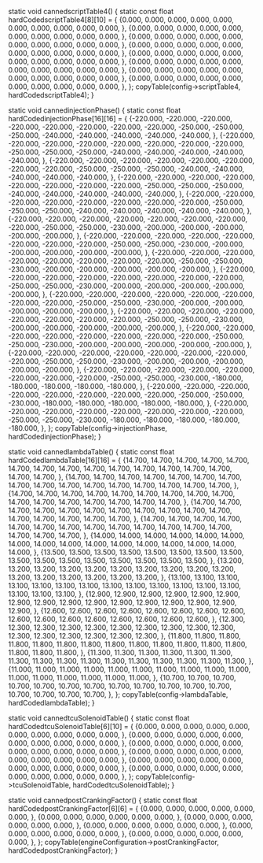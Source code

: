 static void cannedscriptTable4() {
	static const float hardCodedscriptTable4[8][10] = {
{0.000,	0.000,	0.000,	0.000,	0.000,	0.000,	0.000,	0.000,	0.000,	0.000,	},
{0.000,	0.000,	0.000,	0.000,	0.000,	0.000,	0.000,	0.000,	0.000,	0.000,	},
{0.000,	0.000,	0.000,	0.000,	0.000,	0.000,	0.000,	0.000,	0.000,	0.000,	},
{0.000,	0.000,	0.000,	0.000,	0.000,	0.000,	0.000,	0.000,	0.000,	0.000,	},
{0.000,	0.000,	0.000,	0.000,	0.000,	0.000,	0.000,	0.000,	0.000,	0.000,	},
{0.000,	0.000,	0.000,	0.000,	0.000,	0.000,	0.000,	0.000,	0.000,	0.000,	},
{0.000,	0.000,	0.000,	0.000,	0.000,	0.000,	0.000,	0.000,	0.000,	0.000,	},
{0.000,	0.000,	0.000,	0.000,	0.000,	0.000,	0.000,	0.000,	0.000,	0.000,	},
};
	copyTable(config->scriptTable4, hardCodedscriptTable4);
}

static void cannedinjectionPhase() {
	static const float hardCodedinjectionPhase[16][16] = {
{-220.000,	-220.000,	-220.000,	-220.000,	-220.000,	-220.000,	-220.000,	-220.000,	-250.000,	-250.000,	-250.000,	-240.000,	-240.000,	-240.000,	-240.000,	-240.000,	},
{-220.000,	-220.000,	-220.000,	-220.000,	-220.000,	-220.000,	-220.000,	-220.000,	-250.000,	-250.000,	-250.000,	-240.000,	-240.000,	-240.000,	-240.000,	-240.000,	},
{-220.000,	-220.000,	-220.000,	-220.000,	-220.000,	-220.000,	-220.000,	-220.000,	-250.000,	-250.000,	-250.000,	-240.000,	-240.000,	-240.000,	-240.000,	-240.000,	},
{-220.000,	-220.000,	-220.000,	-220.000,	-220.000,	-220.000,	-220.000,	-220.000,	-250.000,	-250.000,	-250.000,	-240.000,	-240.000,	-240.000,	-240.000,	-240.000,	},
{-220.000,	-220.000,	-220.000,	-220.000,	-220.000,	-220.000,	-220.000,	-220.000,	-250.000,	-250.000,	-250.000,	-240.000,	-240.000,	-240.000,	-240.000,	-240.000,	},
{-220.000,	-220.000,	-220.000,	-220.000,	-220.000,	-220.000,	-220.000,	-220.000,	-250.000,	-250.000,	-230.000,	-200.000,	-200.000,	-200.000,	-200.000,	-200.000,	},
{-220.000,	-220.000,	-220.000,	-220.000,	-220.000,	-220.000,	-220.000,	-220.000,	-250.000,	-250.000,	-230.000,	-200.000,	-200.000,	-200.000,	-200.000,	-200.000,	},
{-220.000,	-220.000,	-220.000,	-220.000,	-220.000,	-220.000,	-220.000,	-220.000,	-250.000,	-250.000,	-230.000,	-200.000,	-200.000,	-200.000,	-200.000,	-200.000,	},
{-220.000,	-220.000,	-220.000,	-220.000,	-220.000,	-220.000,	-220.000,	-220.000,	-250.000,	-250.000,	-230.000,	-200.000,	-200.000,	-200.000,	-200.000,	-200.000,	},
{-220.000,	-220.000,	-220.000,	-220.000,	-220.000,	-220.000,	-220.000,	-220.000,	-250.000,	-250.000,	-230.000,	-200.000,	-200.000,	-200.000,	-200.000,	-200.000,	},
{-220.000,	-220.000,	-220.000,	-220.000,	-220.000,	-220.000,	-220.000,	-220.000,	-250.000,	-250.000,	-230.000,	-200.000,	-200.000,	-200.000,	-200.000,	-200.000,	},
{-220.000,	-220.000,	-220.000,	-220.000,	-220.000,	-220.000,	-220.000,	-220.000,	-250.000,	-250.000,	-230.000,	-200.000,	-200.000,	-200.000,	-200.000,	-200.000,	},
{-220.000,	-220.000,	-220.000,	-220.000,	-220.000,	-220.000,	-220.000,	-220.000,	-250.000,	-250.000,	-230.000,	-200.000,	-200.000,	-200.000,	-200.000,	-200.000,	},
{-220.000,	-220.000,	-220.000,	-220.000,	-220.000,	-220.000,	-220.000,	-220.000,	-250.000,	-250.000,	-230.000,	-180.000,	-180.000,	-180.000,	-180.000,	-180.000,	},
{-220.000,	-220.000,	-220.000,	-220.000,	-220.000,	-220.000,	-220.000,	-220.000,	-250.000,	-250.000,	-230.000,	-180.000,	-180.000,	-180.000,	-180.000,	-180.000,	},
{-220.000,	-220.000,	-220.000,	-220.000,	-220.000,	-220.000,	-220.000,	-220.000,	-250.000,	-250.000,	-230.000,	-180.000,	-180.000,	-180.000,	-180.000,	-180.000,	},
};
	copyTable(config->injectionPhase, hardCodedinjectionPhase);
}

static void cannedlambdaTable() {
	static const float hardCodedlambdaTable[16][16] = {
{14.700,	14.700,	14.700,	14.700,	14.700,	14.700,	14.700,	14.700,	14.700,	14.700,	14.700,	14.700,	14.700,	14.700,	14.700,	14.700,	},
{14.700,	14.700,	14.700,	14.700,	14.700,	14.700,	14.700,	14.700,	14.700,	14.700,	14.700,	14.700,	14.700,	14.700,	14.700,	14.700,	},
{14.700,	14.700,	14.700,	14.700,	14.700,	14.700,	14.700,	14.700,	14.700,	14.700,	14.700,	14.700,	14.700,	14.700,	14.700,	14.700,	},
{14.700,	14.700,	14.700,	14.700,	14.700,	14.700,	14.700,	14.700,	14.700,	14.700,	14.700,	14.700,	14.700,	14.700,	14.700,	14.700,	},
{14.700,	14.700,	14.700,	14.700,	14.700,	14.700,	14.700,	14.700,	14.700,	14.700,	14.700,	14.700,	14.700,	14.700,	14.700,	14.700,	},
{14.000,	14.000,	14.000,	14.000,	14.000,	14.000,	14.000,	14.000,	14.000,	14.000,	14.000,	14.000,	14.000,	14.000,	14.000,	14.000,	},
{13.500,	13.500,	13.500,	13.500,	13.500,	13.500,	13.500,	13.500,	13.500,	13.500,	13.500,	13.500,	13.500,	13.500,	13.500,	13.500,	},
{13.200,	13.200,	13.200,	13.200,	13.200,	13.200,	13.200,	13.200,	13.200,	13.200,	13.200,	13.200,	13.200,	13.200,	13.200,	13.200,	},
{13.100,	13.100,	13.100,	13.100,	13.100,	13.100,	13.100,	13.100,	13.100,	13.100,	13.100,	13.100,	13.100,	13.100,	13.100,	13.100,	},
{12.900,	12.900,	12.900,	12.900,	12.900,	12.900,	12.900,	12.900,	12.900,	12.900,	12.900,	12.900,	12.900,	12.900,	12.900,	12.900,	},
{12.600,	12.600,	12.600,	12.600,	12.600,	12.600,	12.600,	12.600,	12.600,	12.600,	12.600,	12.600,	12.600,	12.600,	12.600,	12.600,	},
{12.300,	12.300,	12.300,	12.300,	12.300,	12.300,	12.300,	12.300,	12.300,	12.300,	12.300,	12.300,	12.300,	12.300,	12.300,	12.300,	},
{11.800,	11.800,	11.800,	11.800,	11.800,	11.800,	11.800,	11.800,	11.800,	11.800,	11.800,	11.800,	11.800,	11.800,	11.800,	11.800,	},
{11.300,	11.300,	11.300,	11.300,	11.300,	11.300,	11.300,	11.300,	11.300,	11.300,	11.300,	11.300,	11.300,	11.300,	11.300,	11.300,	},
{11.000,	11.000,	11.000,	11.000,	11.000,	11.000,	11.000,	11.000,	11.000,	11.000,	11.000,	11.000,	11.000,	11.000,	11.000,	11.000,	},
{10.700,	10.700,	10.700,	10.700,	10.700,	10.700,	10.700,	10.700,	10.700,	10.700,	10.700,	10.700,	10.700,	10.700,	10.700,	10.700,	},
};
	copyTable(config->lambdaTable, hardCodedlambdaTable);
}

static void cannedtcuSolenoidTable() {
	static const float hardCodedtcuSolenoidTable[6][10] = {
{0.000,	0.000,	0.000,	0.000,	0.000,	0.000,	0.000,	0.000,	0.000,	0.000,	},
{0.000,	0.000,	0.000,	0.000,	0.000,	0.000,	0.000,	0.000,	0.000,	0.000,	},
{0.000,	0.000,	0.000,	0.000,	0.000,	0.000,	0.000,	0.000,	0.000,	0.000,	},
{0.000,	0.000,	0.000,	0.000,	0.000,	0.000,	0.000,	0.000,	0.000,	0.000,	},
{0.000,	0.000,	0.000,	0.000,	0.000,	0.000,	0.000,	0.000,	0.000,	0.000,	},
{0.000,	0.000,	0.000,	0.000,	0.000,	0.000,	0.000,	0.000,	0.000,	0.000,	},
};
	copyTable(config->tcuSolenoidTable, hardCodedtcuSolenoidTable);
}

static void cannedpostCrankingFactor() {
	static const float hardCodedpostCrankingFactor[6][6] = {
{0.000,	0.000,	0.000,	0.000,	0.000,	0.000,	},
{0.000,	0.000,	0.000,	0.000,	0.000,	0.000,	},
{0.000,	0.000,	0.000,	0.000,	0.000,	0.000,	},
{0.000,	0.000,	0.000,	0.000,	0.000,	0.000,	},
{0.000,	0.000,	0.000,	0.000,	0.000,	0.000,	},
{0.000,	0.000,	0.000,	0.000,	0.000,	0.000,	},
};
	copyTable(engineConfiguration->postCrankingFactor, hardCodedpostCrankingFactor);
}

